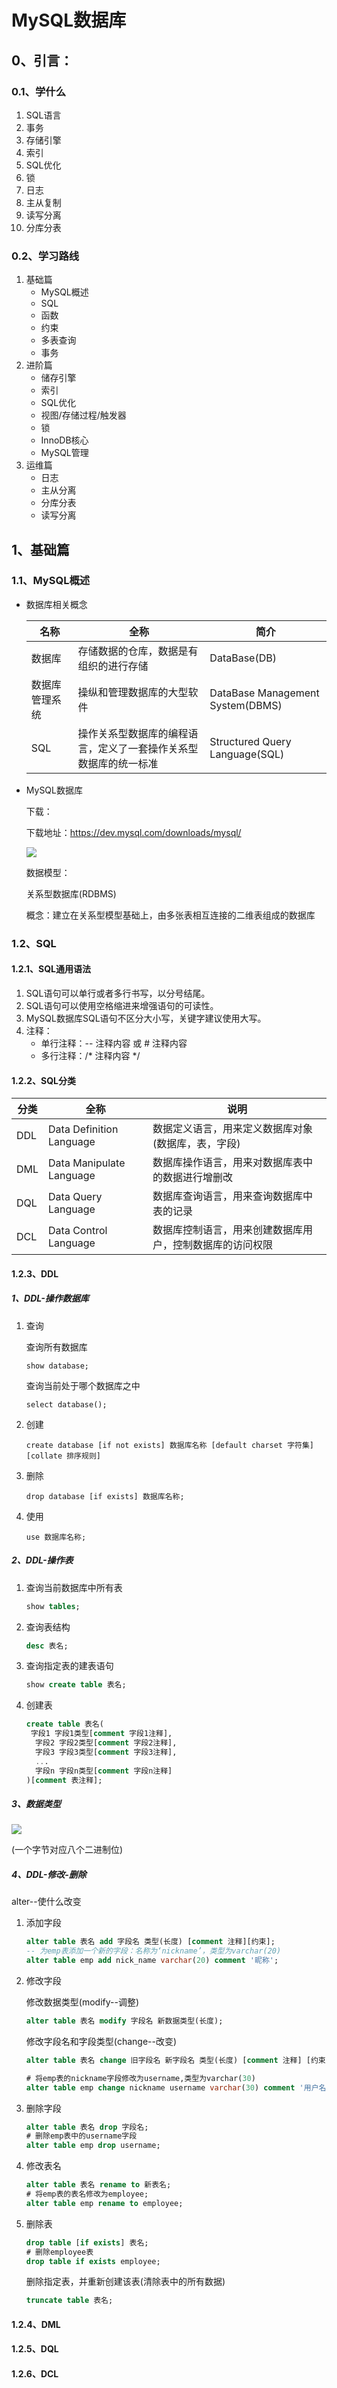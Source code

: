 # MySQL数据库

## 0、引言：

### 0.1、学什么

1. SQL语言
2. 事务
3. 存储引擎
4. 索引
5. SQL优化
6. 锁
7. 日志
8. 主从复制
9. 读写分离
10. 分库分表

### 0.2、学习路线

1. 基础篇
   - MySQL概述
   - SQL
   - 函数
   - 约束
   - 多表查询
   - 事务
2. 进阶篇
   - 储存引擎
   - 索引
   - SQL优化
   - 视图/存储过程/触发器
   - 锁
   - InnoDB核心
   - MySQL管理
3. 运维篇
   - 日志
   - 主从分离
   - 分库分表
   - 读写分离

## 1、基础篇

### 1.1、MySQL概述

- 数据库相关概念

  | 名称           | 全称                                                         | 简介                             |
  | -------------- | ------------------------------------------------------------ | -------------------------------- |
  | 数据库         | 存储数据的仓库，数据是有组织的进行存储                       | DataBase(DB)                     |
  | 数据库管理系统 | 操纵和管理数据库的大型软件                                   | DataBase Management System(DBMS) |
  | SQL            | 操作关系型数据库的编程语言，定义了一套操作关系型数据库的统一标准 | Structured Query Language(SQL)   |

- MySQL数据库

   下载：

   下载地址：https://dev.mysql.com/downloads/mysql/
   
   ![](https://xiaohualiyuntuchuang.oss-cn-hangzhou.aliyuncs.com/img/202205272017368.png)
   
   数据模型：
   
   关系型数据库(RDBMS)
   
   概念：建立在关系型模型基础上，由多张表相互连接的二维表组成的数据库



### 1.2、SQL

#### 1.2.1、SQL通用语法

1. SQL语句可以单行或者多行书写，以分号结尾。
2. SQL语句可以使用空格缩进来增强语句的可读性。
3. MySQL数据库SQL语句不区分大小写，关键字建议使用大写。
4. 注释：
   - 单行注释：-- 注释内容 或 # 注释内容
   - 多行注释：/* 注释内容 */

#### 1.2.2、SQL分类

| 分类 | 全称                     | 说明                                                     |
| ---- | ------------------------ | -------------------------------------------------------- |
| DDL  | Data Definition Language | 数据定义语言，用来定义数据库对象(数据库，表，字段)       |
| DML  | Data Manipulate Language | 数据库操作语言，用来对数据库表中的数据进行增删改         |
| DQL  | Data Query Language      | 数据库查询语言，用来查询数据库中表的记录                 |
| DCL  | Data Control Language    | 数据库控制语言，用来创建数据库用户，控制数据库的访问权限 |

#### 1.2.3、DDL

##### 1、DDL-操作数据库

1. 查询

   查询所有数据库

   ```mysql
   show database;
   ```

   查询当前处于哪个数据库之中

   ```mysql
   select database();
   ```

2. 创建

   ```mysql
   create database [if not exists] 数据库名称 [default charset 字符集][collate 排序规则]
   ```

3. 删除

   ```mysql
   drop database [if exists] 数据库名称;
   ```

4. 使用

   ```mysql
   use 数据库名称;
   ```



##### 2、DDL-操作表

1. 查询当前数据库中所有表

   ```sql
   show tables;
   ```

2. 查询表结构

   ```sql
   desc 表名;
   ```

3. 查询指定表的建表语句

   ```sql
   show create table 表名;
   ```

4. 创建表

   ```sql
   create table 表名(
   	字段1 字段1类型[comment 字段1注释],
     字段2 字段2类型[comment 字段2注释],
     字段3 字段3类型[comment 字段3注释],
     ...
     字段n 字段n类型[comment 字段n注释]
   )[comment 表注释];
   ```

##### 3、数据类型

![](https://xiaohualiyuntuchuang.oss-cn-hangzhou.aliyuncs.com/img/202205272057199.png)

(一个字节对应八个二进制位)

##### 4、DDL-修改-删除

alter--使什么改变

1. 添加字段

   ```sql
   alter table 表名 add 字段名 类型(长度) [comment 注释][约束];
   -- 为emp表添加一个新的字段：名称为‘nickname’，类型为varchar(20)
   alter table emp add nick_name varchar(20) comment '昵称';
   ```

2. 修改字段

   修改数据类型(modify--调整)

   ```sql
   alter table 表名 modify 字段名 新数据类型(长度);
   ```

   修改字段名和字段类型(change--改变)

   ```sql
   alter table 表名 change 旧字段名 新字段名 类型(长度) [comment 注释] [约束];
   ```

   ```sql
   # 将emp表的nickname字段修改为username,类型为varchar(30)
   alter table emp change nickname username varchar(30) comment '用户名';
   ```

3. 删除字段

   ```sql
   alter table 表名 drop 字段名;
   # 删除emp表中的username字段
   alter table emp drop username;
   ```

4. 修改表名

   ```sql
   alter table 表名 rename to 新表名;
   # 将emp表的表名修改为employee;
   alter table emp rename to employee;
   ```

5. 删除表

   ```sql
   drop table [if exists] 表名;
   # 删除employee表
   drop table if exists employee;
   ```

   删除指定表，并重新创建该表(清除表中的所有数据)

   ```sql
   truncate table 表名;
   ```

   

#### 1.2.4、DML







#### 1.2.5、DQL









#### 1.2.6、DCL

